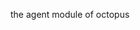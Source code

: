 <!--
SPDX-FileCopyrightText: 2023 imotai <jackwang@octogen.dev>
SPDX-FileContributor: imotai

SPDX-License-Identifier: Elastic-2.0
-->

the agent module of octopus
